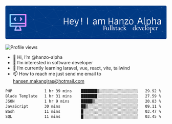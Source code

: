 ![Header](./github-header-image.png)

![Profile views](https://gpvc.arturio.dev/hanzo-alpha)

- 👋 Hi, I’m @hanzo-alpha
- 👀 I’m interested in software developer
- 🌱 I’m currently learning laravel, vue, react, vite, tailwind
- 📫 How to reach me just send me email to hansen.makangiras@hotmail.com 

<!---
hanzo-alpha/hanzo-alpha is a ✨ special ✨ repository because its `README.md` (this file) appears on your GitHub profile.
You can click the Preview link to take a look at your changes.
--->

<!--START_SECTION:waka-->

```text
PHP              1 hr 39 mins    ███████▒░░░░░░░░░░░░░░░░░   29.92 %
Blade Template   1 hr 31 mins    ███████░░░░░░░░░░░░░░░░░░   27.59 %
JSON             1 hr 9 mins     █████▒░░░░░░░░░░░░░░░░░░░   20.83 %
JavaScript       30 mins         ██▒░░░░░░░░░░░░░░░░░░░░░░   09.11 %
Bash             11 mins         █░░░░░░░░░░░░░░░░░░░░░░░░   03.47 %
SQL              11 mins         █░░░░░░░░░░░░░░░░░░░░░░░░   03.45 %
```

<!--END_SECTION:waka-->
